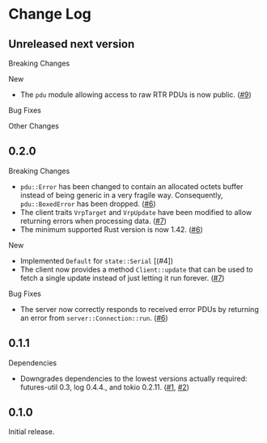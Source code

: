 # Change Log

## Unreleased next version

Breaking Changes

New

* The `pdu` module allowing access to raw RTR PDUs is now public. ([#9])

Bug Fixes

Other Changes

[#9]: https://github.com/NLnetLabs/rpki-rtr/pull/9


## 0.2.0

Breaking Changes

* `pdu::Error` has been changed to contain an allocated octets buffer
  instead of being generic in a very fragile way. Consequently,
  `pdu::BoxedError` has been dropped. ([#6])
* The client traits `VrpTarget` and `VrpUpdate` have been modified to
  allow returning errors when processing data. ([#7])
* The minimum supported Rust version is now 1.42. ([#6])

New

* Implemented `Default` for `state::Serial` [(#4])
* The client now provides a method `Client::update` that can be used to
  fetch a single update instead of just letting it run forever. ([#7])

Bug Fixes

* The server now correctly responds to received error PDUs by returning an
  error from `server::Connection::run`. ([#6])

[#4]: https://github.com/NLnetLabs/rpki-rtr/pull/4
[#6]: https://github.com/NLnetLabs/rpki-rtr/pull/6
[#7]: https://github.com/NLnetLabs/rpki-rtr/pull/7


## 0.1.1

Dependencies

* Downgrades dependencies to the lowest versions actually required:
  futures-util 0.3, log 0.4.4., and tokio 0.2.11. ([#1], [#2])

[#1]: https://github.com/NLnetLabs/rpki-rtr/pull/1
[#2]: https://github.com/NLnetLabs/rpki-rtr/pull/2


## 0.1.0

Initial release.

